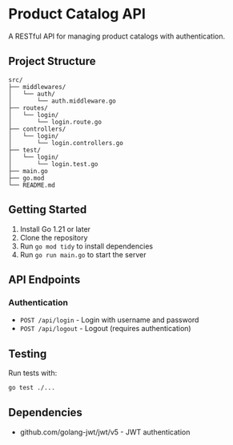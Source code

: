 # Product Catalog API

A RESTful API for managing product catalogs with authentication.

## Project Structure

```
src/
├── middlewares/
│   └── auth/
│       └── auth.middleware.go
├── routes/
│   └── login/
│       └── login.route.go
├── controllers/
│   └── login/
│       └── login.controllers.go
├── test/
│   └── login/
│       └── login.test.go
├── main.go
├── go.mod
└── README.md
```

## Getting Started

1. Install Go 1.21 or later
2. Clone the repository
3. Run `go mod tidy` to install dependencies
4. Run `go run main.go` to start the server

## API Endpoints

### Authentication

- `POST /api/login` - Login with username and password
- `POST /api/logout` - Logout (requires authentication)

## Testing

Run tests with:
```bash
go test ./...
```

## Dependencies

- github.com/golang-jwt/jwt/v5 - JWT authentication 